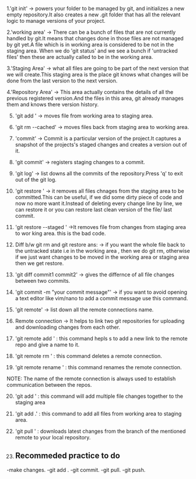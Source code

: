 1.'git init' -> powers your folder to be managed by git, and initializes a new empty repository.It also creates a new .git folder that has all the relevant logic to manage versions of your project.

2.'working area' -> There can be a bunch of files that are not currently handled by git.It means that changes done in those files are not managed by git yet.A file which is in working area is considered to be not in the staging area. When we do 'git status' and we see a bunch if 'untracked files' then these are actually called to be in the working area.

3.'Staging Area' -> what all files are going to be part of the next version that we will create.This staging area is the place git knows what changes will be done from the last version to the next version.

4.'Repository Area' -> This area actually contains the details of all the previous registered version.And the files in this area, git already manages them and knows there version history.

5. 'git add <file>' -> moves file from working area to staging area.

6. 'git rm --cached<file>' -> moves files back from staging area to working area.

7. 'commit' -> Commit is a particular version of the project.It captures a snapshot of the projects's staged changes and creates a version out of it.

8. 'git commit' -> registers staging changes to a commit.

9. 'git log' -> list downs all the commits of the repository.Press 'q' to exit out of the git log.

10. 'git restore <file>' -> it removes all files chnages from the staging area to be committed.This can be useful, if we did some dirty piece of code and now no more want it.Instead of deleting every change line by line, we can restore it or you can restore last clean version of the file/ last commit.

11. 'git restore --staged <file>' ->It removes file from changes from staging area to wor king area.
this is the bad code.

 12. Diff b/w git rm and git restore
 ans: -> if you want the whole file back to the untracked state i.e in the working area , then we do git rm, otherwise if we just want changes to be moved in the working area or staging area then we get restore.

13. 'git diff commit1 commit2' -> gives the differnce of all file changes between two commits.

14. 'git commit -m "your commit message"' -> if you want to avoid opening a text editor like vim/nano to add a commit message use this command.

15. 'git remote' -> list down all the remote connections name.

16. Remote connection  -> It helps to link two git repositories for uploading and downloading changes from each other.

17. 'git remote add <name of remote> <link of the remote>' : this command hepls s to add a new link to the remote repo and give a name to it.

18. 'git remote rm <name of remote>' : this command deletes a remote connection.

19. 'git remote rename <oldname> <newname>' : this command renames the remote connection.

NOTE: The name of the remote connection is always used to establish communication between the repos.

20. 'git add <file1> <file2> <file3>' : this command will add multiple file changes together to the staging area

21. 'git add .' : this command to add all files from working area to staging area.

22. 'git pull <remote name> <branch>' : downloads latest changes from the branch of the mentioned remote to your local repository.

23. ## Recommeded practice to do
  -make changes.
  -git add <file>.
  -git commit.
  -git pull.
  -git push.
